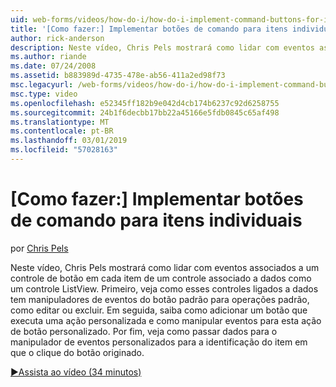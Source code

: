 ```yaml
---
uid: web-forms/videos/how-do-i/how-do-i-implement-command-buttons-for-individual-items
title: '[Como fazer:] Implementar botões de comando para itens individuais | Microsoft Docs'
author: rick-anderson
description: Neste vídeo, Chris Pels mostrará como lidar com eventos associados a um controle de botão em cada item de um controle associado a dados como um controle ListView. Primeiro,...
ms.author: riande
ms.date: 07/24/2008
ms.assetid: b883989d-4735-478e-ab56-411a2ed98f73
msc.legacyurl: /web-forms/videos/how-do-i/how-do-i-implement-command-buttons-for-individual-items
msc.type: video
ms.openlocfilehash: e52345ff182b9e042d4cb174b6237c92d6258755
ms.sourcegitcommit: 24b1f6decbb17bb22a45166e5fdb0845c65af498
ms.translationtype: MT
ms.contentlocale: pt-BR
ms.lasthandoff: 03/01/2019
ms.locfileid: "57028163"
---
```

<a name="how-do-i-implement-command-buttons-for-individual-items"></a>[Como fazer:] Implementar botões de comando para itens individuais
====================
por [Chris Pels](https://twitter.com/chrispels)

Neste vídeo, Chris Pels mostrará como lidar com eventos associados a um controle de botão em cada item de um controle associado a dados como um controle ListView. Primeiro, veja como esses controles ligados a dados tem manipuladores de eventos do botão padrão para operações padrão, como editar ou excluir. Em seguida, saiba como adicionar um botão que executa uma ação personalizada e como manipular eventos para esta ação de botão personalizado. Por fim, veja como passar dados para o manipulador de eventos personalizados para a identificação do item em que o clique do botão originado.

[&#9654;Assista ao vídeo (34 minutos)](https://channel9.msdn.com/Blogs/ASP-NET-Site-Videos/how-do-i-implement-command-buttons-for-individual-items)
